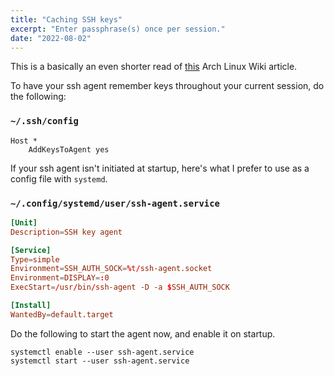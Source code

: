 ```yaml
---
title: "Caching SSH keys"
excerpt: "Enter passphrase(s) once per session."
date: "2022-08-02"
---
```


This is a basically an even shorter read of [this](https://wiki.archlinux.org/title/SSH_keys#SSH_agents) Arch Linux Wiki article.

To have your ssh agent remember keys throughout your current session, do the following:

### `~/.ssh/config`
```
Host *
    AddKeysToAgent yes
```


If your ssh agent isn't initiated at startup, here's what I prefer to use as a config file with `systemd`.

### `~/.config/systemd/user/ssh-agent.service`

```toml
[Unit]
Description=SSH key agent

[Service]
Type=simple
Environment=SSH_AUTH_SOCK=%t/ssh-agent.socket
Environment=DISPLAY=:0
ExecStart=/usr/bin/ssh-agent -D -a $SSH_AUTH_SOCK

[Install]
WantedBy=default.target
```

Do the following to start the agent now, and enable it on startup.
```
systemctl enable --user ssh-agent.service
systemctl start --user ssh-agent.service
```
